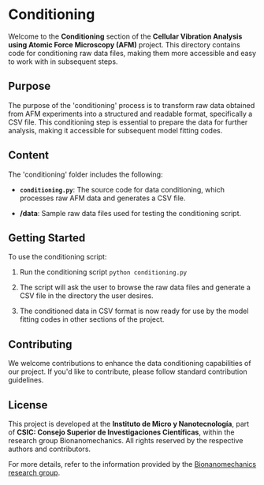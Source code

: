 # Conditioning

Welcome to the **Conditioning** section of the **Cellular Vibration Analysis using Atomic Force Microscopy (AFM)** project. This directory contains code for conditioning raw data files, making them more accessible and easy to work with in subsequent steps.

## Purpose

The purpose of the 'conditioning' process is to transform raw data obtained from AFM experiments into a structured and readable format, specifically a CSV file. This conditioning step is essential to prepare the data for further analysis, making it accessible for subsequent model fitting codes.

## Content

The 'conditioning' folder includes the following:

- **`conditioning.py`**: The source code for data conditioning, which processes raw AFM data and generates a CSV file.

- **/data**: Sample raw data files used for testing the conditioning script. 

## Getting Started

To use the conditioning script:

1. Run the conditioning script
   `python conditioning.py`

2. The script will ask the user to browse the raw data files and generate a CSV file in the directory the user desires.

3. The conditioned data in CSV format is now ready for use by the model fitting codes in other sections of the project.

## Contributing

We welcome contributions to enhance the data conditioning capabilities of our project. If you'd like to contribute, please follow standard contribution guidelines.

## License

This project is developed at the **Instituto de Micro y Nanotecnología**, part of **CSIC: Consejo Superior de Investigaciones Científicas**, within the research group Bionanomechanics. All rights reserved by the respective authors and contributors.

For more details, refer to the information provided by the [Bionanomechanics research group](https://bionano.imn-cnm.csic.es/?lang=en).
